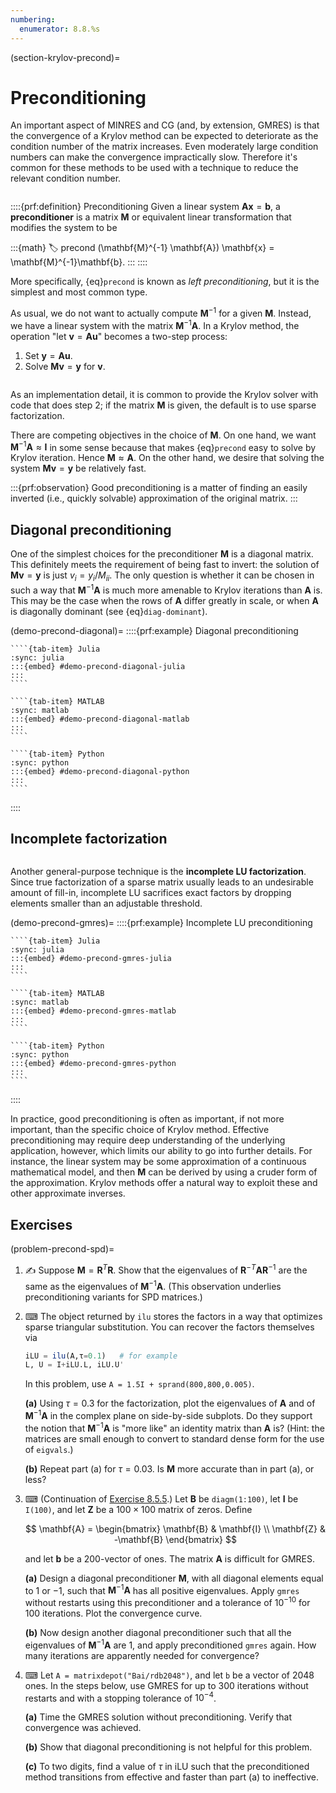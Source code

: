 ```yaml
---
numbering:
  enumerator: 8.8.%s
---
```

(section-krylov-precond)=
# Preconditioning

An important aspect of MINRES and CG (and, by extension, GMRES) is that the convergence of a Krylov method can be expected to deteriorate as the condition number of the matrix increases. Even moderately large condition numbers can make the convergence impractically slow. Therefore it's common for these methods to be used with a technique to reduce the relevant condition number.

```{index} GMRES; preconditioning in, ! preconditioning
```

::::{prf:definition} Preconditioning
Given a linear system $\mathbf{A}\mathbf{x}=\mathbf{b}$, a **preconditioner** is a matrix $\mathbf{M}$ or equivalent linear transformation that modifies the system to be

:::{math}
:label: precond
(\mathbf{M}^{-1} \mathbf{A}) \mathbf{x} = \mathbf{M}^{-1}\mathbf{b}.
:::
::::
 
More specifically, {eq}`precond` is known as *left preconditioning*, but it is the simplest and most common type.

As usual, we do not want to actually compute $\mathbf{M}^{-1}$ for a given $\mathbf{M}$. Instead, we have a linear system with the matrix $\mathbf{M}^{-1}\mathbf{A}$. In a Krylov method, the operation "let $\mathbf{v}=\mathbf{A}\mathbf{u}$" becomes a two-step process:

1. Set $\mathbf{y}=\mathbf{A}\mathbf{u}$.
2. Solve $\mathbf{M}\mathbf{v}=\mathbf{y}$ for $\mathbf{v}$.

```{index} sparse matrix, LU factorization
```

As an implementation detail, it is common to provide the Krylov solver with code that does step 2; if the matrix $\mathbf{M}$ is given, the default is to use sparse factorization. 

There are competing objectives in the choice of $\mathbf{M}$. On one hand, we want $\mathbf{M}^{-1}\mathbf{A}\approx \mathbf{I}$ in some sense because that makes {eq}`precond` easy to solve by Krylov iteration. Hence $\mathbf{M}\approx \mathbf{A}$. On the other hand, we desire that solving the system $\mathbf{M}\mathbf{v}=\mathbf{y}$ be relatively fast. 

:::{prf:observation}
Good preconditioning is a matter of finding an easily inverted (i.e., quickly solvable) approximation of the original matrix. 
:::

## Diagonal preconditioning

One of the simplest choices for the preconditioner $\mathbf{M}$ is a diagonal matrix. This definitely meets the requirement of being fast to invert: the solution of $\mathbf{M}\mathbf{v}=\mathbf{y}$ is just $v_i=y_i/M_{ii}$. The only question is whether it can be chosen in such a way that $\mathbf{M}^{-1}\mathbf{A}$ is much more amenable to Krylov iterations than $\mathbf{A}$ is. This may be the case when the rows of $\mathbf{A}$ differ greatly in scale, or when $\mathbf{A}$ is diagonally dominant (see {eq}`diag-dominant`).

(demo-precond-diagonal)=
::::{prf:example} Diagonal preconditioning
`````{tab-set}
````{tab-item} Julia
:sync: julia
:::{embed} #demo-precond-diagonal-julia
:::
````

````{tab-item} MATLAB
:sync: matlab
:::{embed} #demo-precond-diagonal-matlab
:::
````

````{tab-item} Python
:sync: python
:::{embed} #demo-precond-diagonal-python
:::
````
`````
::::


## Incomplete factorization

```{index} ! LU factorization; incomplete
```

Another general-purpose technique is the **incomplete LU factorization**. Since true factorization of a sparse matrix usually leads to an undesirable amount of fill-in, incomplete LU sacrifices exact factors by dropping elements smaller than an adjustable threshold.

(demo-precond-gmres)=
::::{prf:example} Incomplete LU preconditioning
`````{tab-set}
````{tab-item} Julia
:sync: julia
:::{embed} #demo-precond-gmres-julia
:::
````

````{tab-item} MATLAB
:sync: matlab
:::{embed} #demo-precond-gmres-matlab
:::
````

````{tab-item} Python
:sync: python
:::{embed} #demo-precond-gmres-python
:::
````
`````
::::


In practice, good preconditioning is often as important, if not more important, than the specific choice of Krylov method. Effective preconditioning may require deep understanding of the underlying application, however, which limits our ability to go into further details. For instance, the linear system may be some approximation of a continuous mathematical model, and then $\mathbf{M}$ can be derived by using a cruder form of the approximation. Krylov methods offer a natural way to exploit these and other approximate inverses.

## Exercises

(problem-precond-spd)=
1. ✍ Suppose $\mathbf{M}=\mathbf{R}^T\mathbf{R}$. Show that the eigenvalues of $\mathbf{R}^{-T}\mathbf{A}\mathbf{R}^{-1}$ are the same as the eigenvalues of $\mathbf{M}^{-1}\mathbf{A}$. (This observation underlies preconditioning variants for SPD matrices.)

2. ⌨ The object returned by `ilu` stores the factors in a way that optimizes sparse triangular substitution. You can recover the factors themselves via
    
    ```julia
    iLU = ilu(A,τ=0.1)   # for example
    L, U = I+iLU.L, iLU.U'
    ```

    In this problem, use `A = 1.5I + sprand(800,800,0.005)`.

    **(a)** Using $\tau=0.3$ for the factorization, plot the eigenvalues of $\mathbf{A}$ and of $\mathbf{M}^{-1}\mathbf{A}$ in the complex plane on side-by-side subplots. Do they support the notion that $\mathbf{M}^{-1}\mathbf{A}$ is "more like" an identity matrix than $\mathbf{A}$ is? (Hint: the matrices are small enough to convert to standard dense form for the use of `eigvals`.)

    **(b)** Repeat part (a) for $\tau=0.03$. Is $\mathbf{M}$ more accurate than in part (a), or less?

3. ⌨ (Continuation of [Exercise 8.5.5](#problem-gmres-surround).) Let $\mathbf{B}$ be `diagm(1:100)`,  let $\mathbf{I}$ be `I(100)`, and let $\mathbf{Z}$ be a $100\times 100$ matrix of zeros. Define 
  
    $$
    \mathbf{A} = \begin{bmatrix}
      \mathbf{B} & \mathbf{I} \\ \mathbf{Z} & -\mathbf{B}
    \end{bmatrix}
    $$ 
  
    and let $\mathbf{b}$ be a 200-vector of ones. The matrix $\mathbf{A}$ is difficult for GMRES. 
  
    **(a)** Design a diagonal preconditioner $\mathbf{M}$, with all diagonal elements equal to $1$ or $-1$, such that $\mathbf{M}^{-1}\mathbf{A}$ has all positive eigenvalues. Apply `gmres` without restarts using this preconditioner and a tolerance of $10^{-10}$ for 100 iterations. Plot the convergence curve. 
  
    **(b)** Now design another diagonal preconditioner such that all the eigenvalues of $\mathbf{M}^{-1}\mathbf{A}$ are $1$, and apply preconditioned `gmres` again. How many iterations are apparently needed for convergence? 

4. ⌨ Let `A = matrixdepot("Bai/rdb2048")`, and let `b` be a vector of 2048 ones. In the steps below, use GMRES for up to 300 iterations without restarts and with a stopping tolerance of $10^{-4}$.

    **(a)** Time the GMRES solution without preconditioning. Verify that convergence was achieved. 

    **(b)** Show that diagonal preconditioning is not helpful for this problem.

    **(c)** To two digits, find a value of $\tau$ in iLU such that the preconditioned method transitions from effective and faster than part (a) to ineffective. 
   
